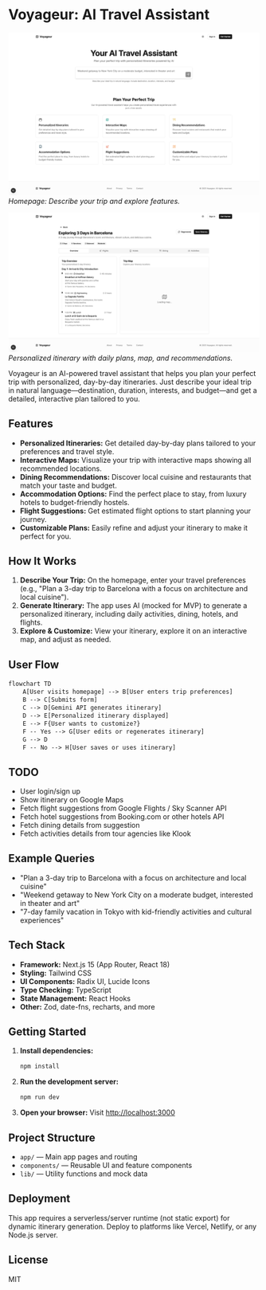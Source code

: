 # Voyageur: AI Travel Assistant

![Homepage Screenshot](./readme/image.png)
*Homepage: Describe your trip and explore features.*

![Itinerary Screenshot](./readme/image2.png)
*Personalized itinerary with daily plans, map, and recommendations.*

Voyageur is an AI-powered travel assistant that helps you plan your perfect trip with personalized, day-by-day itineraries. Just describe your ideal trip in natural language—destination, duration, interests, and budget—and get a detailed, interactive plan tailored to you.

## Features

- **Personalized Itineraries:** Get detailed day-by-day plans tailored to your preferences and travel style.
- **Interactive Maps:** Visualize your trip with interactive maps showing all recommended locations.
- **Dining Recommendations:** Discover local cuisine and restaurants that match your taste and budget.
- **Accommodation Options:** Find the perfect place to stay, from luxury hotels to budget-friendly hostels.
- **Flight Suggestions:** Get estimated flight options to start planning your journey.
- **Customizable Plans:** Easily refine and adjust your itinerary to make it perfect for you.

## How It Works

1. **Describe Your Trip:** On the homepage, enter your travel preferences (e.g., "Plan a 3-day trip to Barcelona with a focus on architecture and local cuisine").
2. **Generate Itinerary:** The app uses AI (mocked for MVP) to generate a personalized itinerary, including daily activities, dining, hotels, and flights.
3. **Explore & Customize:** View your itinerary, explore it on an interactive map, and adjust as needed.

## User Flow

```mermaid
flowchart TD
    A[User visits homepage] --> B[User enters trip preferences]
    B --> C[Submits form]
    C --> D[Gemini API generates itinerary]
    D --> E[Personalized itinerary displayed]
    E --> F{User wants to customize?}
    F -- Yes --> G[User edits or regenerates itinerary]
    G --> D
    F -- No --> H[User saves or uses itinerary]
```

## TODO
- User login/sign up
- Show itinerary on Google Maps
- Fetch flight suggestions from Google Flights / Sky Scanner API
- Fetch hotel suggestions from Booking.com or other hotels API
- Fetch dining details from suggestion
- Fetch activities details from tour agencies like Klook

## Example Queries
- "Plan a 3-day trip to Barcelona with a focus on architecture and local cuisine"
- "Weekend getaway to New York City on a moderate budget, interested in theater and art"
- "7-day family vacation in Tokyo with kid-friendly activities and cultural experiences"

## Tech Stack
- **Framework:** Next.js 15 (App Router, React 18)
- **Styling:** Tailwind CSS
- **UI Components:** Radix UI, Lucide Icons
- **Type Checking:** TypeScript
- **State Management:** React Hooks
- **Other:** Zod, date-fns, recharts, and more

## Getting Started

1. **Install dependencies:**
   ```bash
   npm install
   ```
2. **Run the development server:**
   ```bash
   npm run dev
   ```
3. **Open your browser:**
   Visit [http://localhost:3000](http://localhost:3000)

## Project Structure
- `app/` — Main app pages and routing
- `components/` — Reusable UI and feature components
- `lib/` — Utility functions and mock data

## Deployment
This app requires a serverless/server runtime (not static export) for dynamic itinerary generation. Deploy to platforms like Vercel, Netlify, or any Node.js server.

## License
MIT
